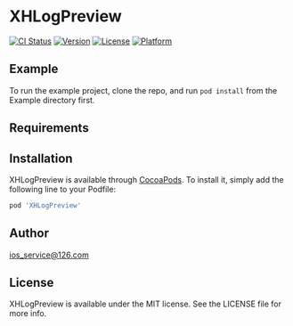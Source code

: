 # XHLogPreview

[![CI Status](https://img.shields.io/travis/ios_service@126.com/XHLogPreview.svg?style=flat)](https://travis-ci.org/ios_service@126.com/XHLogPreview)
[![Version](https://img.shields.io/cocoapods/v/XHLogPreview.svg?style=flat)](https://cocoapods.org/pods/XHLogPreview)
[![License](https://img.shields.io/cocoapods/l/XHLogPreview.svg?style=flat)](https://cocoapods.org/pods/XHLogPreview)
[![Platform](https://img.shields.io/cocoapods/p/XHLogPreview.svg?style=flat)](https://cocoapods.org/pods/XHLogPreview)

## Example

To run the example project, clone the repo, and run `pod install` from the Example directory first.

## Requirements

## Installation

XHLogPreview is available through [CocoaPods](https://cocoapods.org). To install
it, simply add the following line to your Podfile:

```ruby
pod 'XHLogPreview'
```

## Author

ios_service@126.com

## License

XHLogPreview is available under the MIT license. See the LICENSE file for more info.
